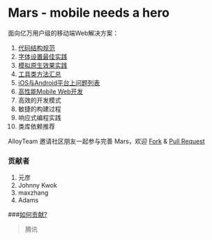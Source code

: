 Mars - mobile needs a hero
====

面向亿万用户级的移动端Web解决方案：

1. [代码结构规范](./solution/project-structure.md)
2. [字体设置最佳实践](./solution/font-family.md)
3. [模拟原生效果实践](./solution/)
4. [工具类方法汇总](./tools/)
5. [iOS与Android平台上问题列表](./issues/)
6. [高性能Mobile Web开发](./high-performance/)
7. 高效的开发模式
8. 敏捷的构建过程
9. 响应式编程实践
10. 类库依赖推荐

AlloyTeam 邀请社区朋友一起参与完善 Mars，欢迎 [Fork](https://github.com/AlloyTeam/Mars/fork) & [Pull Request](https://github.com/AlloyTeam/Mars/pulls)

### 贡献者

1. 元彦
2. Johnny Kwok
3. maxzhang
4. Adams

###[如何贡献?](https://github.com/AlloyTeam/Mars/wiki/%E5%A6%82%E4%BD%95%E8%B4%A1%E7%8C%AE%E5%86%85%E5%AE%B9)
> 腾讯
